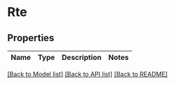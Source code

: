 # Rte

## Properties
Name | Type | Description | Notes
------------ | ------------- | ------------- | -------------

[[Back to Model list]](../README.md#documentation_for_models) [[Back to API list]](../README.md#documentation_for_api_endpoints) [[Back to README]](../README.md)

